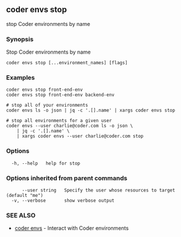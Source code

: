 ## coder envs stop

stop Coder environments by name

### Synopsis

Stop Coder environments by name

```
coder envs stop [...environment_names] [flags]
```

### Examples

```
coder envs stop front-end-env
coder envs stop front-end-env backend-env

# stop all of your environments
coder envs ls -o json | jq -c '.[].name' | xargs coder envs stop

# stop all environments for a given user
coder envs --user charlie@coder.com ls -o json \
	| jq -c '.[].name' \
	| xargs coder envs --user charlie@coder.com stop
```

### Options

```
  -h, --help   help for stop
```

### Options inherited from parent commands

```
      --user string   Specify the user whose resources to target (default "me")
  -v, --verbose       show verbose output
```

### SEE ALSO

* [coder envs](coder_envs.md)	 - Interact with Coder environments
